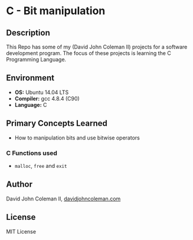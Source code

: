 # C - Bit manipulation

## Description

This Repo has some of my (David John Coleman II) projects for a software development program.
The focus of these projects is learning the C Programming Language.

## Environment

* __OS:__ Ubuntu 14.04 LTS
* __Compiler:__ gcc 4.8.4 (C90)
* __Language:__ C

## Primary Concepts Learned

  * How to manipulation bits and use bitwise operators

### C Functions used

* ``malloc``, ``free`` and ``exit``

## Author

David John Coleman II, [davidjohncoleman.com](http://www.davidjohncoleman.com/)

## License

MIT License